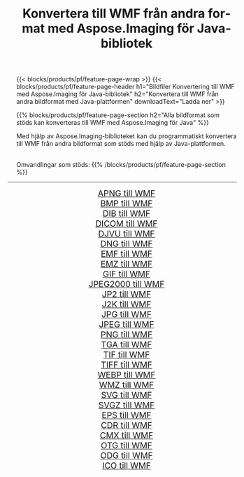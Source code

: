 ﻿---
title: Konvertera till WMF från andra format med Aspose.Imaging för Java-bibliotek 
weight: 3920
url: /sv/java/conversion/to/wmf 
lang: sv
langdirlevel: 2
locales: zh-hans,ja,it,ru,de,es,fr,nl,id,lt,pl,pt,vi,tr,ko,zh-hant,ar,hi,th,sv,cs,uk,he
description: Med Aspose.Imaging kan du konvertera till WMF från andra format med Java
---

{{< blocks/products/pf/feature-page-wrap >}}
{{< blocks/products/pf/feature-page-header h1="Bildfiler Konvertering till WMF med Aspose.Imaging för Java-bibliotek" h2="Konvertera till WMF från andra bildformat med Java-plattformen" downloadText="Ladda ner" >}}


{{% blocks/products/pf/feature-page-section  h2="Alla bildformat som stöds kan konverteras till WMF med Aspose.Imaging för Java" %}}
<p align=justify>Med hjälp av Aspose.Imaging-biblioteket kan du programmatiskt konvertera till WMF från andra bildformat som stöds med hjälp av Java-plattformen.</p>
<br/>
Omvandlingar som stöds:
{{% /blocks/products/pf/feature-page-section %}}
<div class="container-fluid productfamilypage bg-gray">
    <div class="convertypes bg-gray agp-content section">
        <div class="container">
		<hr style="margin-left:-20px;"/>
		<div class="row other-converters" style="gap: 10px;font-size: 19px;text-align:center;">
		    <div class='col-md-2 other-converter remove-lp remove-rp'><a href="/imaging/sv/java/conversion/apng-to-wmf" style="padding:15px;">APNG till WMF</a></div>
<div class='col-md-2 other-converter remove-lp remove-rp'><a href="/imaging/sv/java/conversion/bmp-to-wmf" style="padding:15px;">BMP till WMF</a></div>
<div class='col-md-2 other-converter remove-lp remove-rp'><a href="/imaging/sv/java/conversion/dib-to-wmf" style="padding:15px;">DIB till WMF</a></div>
<div class='col-md-2 other-converter remove-lp remove-rp'><a href="/imaging/sv/java/conversion/dicom-to-wmf" style="padding:15px;">DICOM till WMF</a></div>
<div class='col-md-2 other-converter remove-lp remove-rp'><a href="/imaging/sv/java/conversion/djvu-to-wmf" style="padding:15px;">DJVU till WMF</a></div>
<div class='col-md-2 other-converter remove-lp remove-rp'><a href="/imaging/sv/java/conversion/dng-to-wmf" style="padding:15px;">DNG till WMF</a></div>
<div class='col-md-2 other-converter remove-lp remove-rp'><a href="/imaging/sv/java/conversion/emf-to-wmf" style="padding:15px;">EMF till WMF</a></div>
<div class='col-md-2 other-converter remove-lp remove-rp'><a href="/imaging/sv/java/conversion/emz-to-wmf" style="padding:15px;">EMZ till WMF</a></div>
<div class='col-md-2 other-converter remove-lp remove-rp'><a href="/imaging/sv/java/conversion/gif-to-wmf" style="padding:15px;">GIF till WMF</a></div>
<div class='col-md-2 other-converter remove-lp remove-rp'><a href="/imaging/sv/java/conversion/jpeg2000-to-wmf" style="padding:15px;">JPEG2000 till WMF</a></div>
<div class='col-md-2 other-converter remove-lp remove-rp'><a href="/imaging/sv/java/conversion/jp2-to-wmf" style="padding:15px;">JP2 till WMF</a></div>
<div class='col-md-2 other-converter remove-lp remove-rp'><a href="/imaging/sv/java/conversion/j2k-to-wmf" style="padding:15px;">J2K till WMF</a></div>
<div class='col-md-2 other-converter remove-lp remove-rp'><a href="/imaging/sv/java/conversion/jpg-to-wmf" style="padding:15px;">JPG till WMF</a></div>
<div class='col-md-2 other-converter remove-lp remove-rp'><a href="/imaging/sv/java/conversion/jpeg-to-wmf" style="padding:15px;">JPEG till WMF</a></div>
<div class='col-md-2 other-converter remove-lp remove-rp'><a href="/imaging/sv/java/conversion/png-to-wmf" style="padding:15px;">PNG till WMF</a></div>
<div class='col-md-2 other-converter remove-lp remove-rp'><a href="/imaging/sv/java/conversion/tga-to-wmf" style="padding:15px;">TGA till WMF</a></div>
<div class='col-md-2 other-converter remove-lp remove-rp'><a href="/imaging/sv/java/conversion/tif-to-wmf" style="padding:15px;">TIF till WMF</a></div>
<div class='col-md-2 other-converter remove-lp remove-rp'><a href="/imaging/sv/java/conversion/tiff-to-wmf" style="padding:15px;">TIFF till WMF</a></div>
<div class='col-md-2 other-converter remove-lp remove-rp'><a href="/imaging/sv/java/conversion/webp-to-wmf" style="padding:15px;">WEBP till WMF</a></div>
<div class='col-md-2 other-converter remove-lp remove-rp'><a href="/imaging/sv/java/conversion/wmz-to-wmf" style="padding:15px;">WMZ till WMF</a></div>
<div class='col-md-2 other-converter remove-lp remove-rp'><a href="/imaging/sv/java/conversion/svg-to-wmf" style="padding:15px;">SVG till WMF</a></div>
<div class='col-md-2 other-converter remove-lp remove-rp'><a href="/imaging/sv/java/conversion/svgz-to-wmf" style="padding:15px;">SVGZ till WMF</a></div>
<div class='col-md-2 other-converter remove-lp remove-rp'><a href="/imaging/sv/java/conversion/eps-to-wmf" style="padding:15px;">EPS till WMF</a></div>
<div class='col-md-2 other-converter remove-lp remove-rp'><a href="/imaging/sv/java/conversion/cdr-to-wmf" style="padding:15px;">CDR till WMF</a></div>
<div class='col-md-2 other-converter remove-lp remove-rp'><a href="/imaging/sv/java/conversion/cmx-to-wmf" style="padding:15px;">CMX till WMF</a></div>
<div class='col-md-2 other-converter remove-lp remove-rp'><a href="/imaging/sv/java/conversion/otg-to-wmf" style="padding:15px;">OTG till WMF</a></div>
<div class='col-md-2 other-converter remove-lp remove-rp'><a href="/imaging/sv/java/conversion/odg-to-wmf" style="padding:15px;">ODG till WMF</a></div>
<div class='col-md-2 other-converter remove-lp remove-rp'><a href="/imaging/sv/java/conversion/ico-to-wmf" style="padding:15px;">ICO till WMF</a></div>
                </div>
        </div>
    </div>
</div>
<br/>

